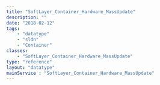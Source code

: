 ```yaml
---
title: "SoftLayer_Container_Hardware_MassUpdate"
description: ""
date: "2018-02-12"
tags:
    - "datatype"
    - "sldn"
    - "Container"
classes:
    - "SoftLayer_Container_Hardware_MassUpdate"
type: "reference"
layout: "datatype"
mainService : "SoftLayer_Container_Hardware_MassUpdate"
---
```

